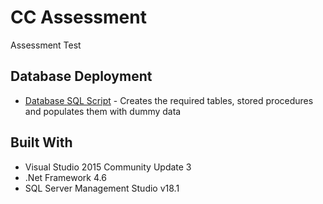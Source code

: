 # CC Assessment

Assessment Test

## Database Deployment

* [Database SQL Script](https://github.com/AndriesDeKock/cc-assessment/blob/master/cc-po-db.sql) - Creates the required tables, stored procedures and populates them with dummy data

## Built With

* Visual Studio 2015 Community Update 3
* .Net Framework 4.6
* SQL Server Management Studio v18.1
